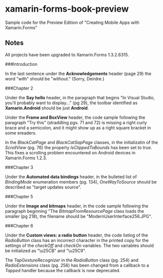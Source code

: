 xamarin-forms-book-preview
==========================

Sample code for the Preview Edition of "Creating Mobile Apps with Xamarin.Forms"

Notes
-----

All projects have been upgraded to Xamarin.Forms 1.3.2.6315.

###Introduction

In the last sentence under the **Acknowledgements** header (page 29) the word "with" should be "without." (Sorry, Deirdre.)

###Chapter 2

Under the **Say hello** header, in the paragraph that begins "In Visual Studio, you'll probably want to display..." (pg 29), the toolbar identified as **Xamarin.Android** should be just **Android**.

Under the **Frame and BoxView** header, the code sample following the paragraph "Try this" (straddling pgs. 71 and 72) is missing a right curly brace and a semicolon, and it might show up as a right square bracket in some ereaders.

In the *BlackCatPage* and *BlackCatSapPage* classes, in the initializatin of the *ScrollView* (pg. 76) the property *IsClippedToBounds* has been set to *true*. This fixes a scrolling problem encountered on Android devices in Xamarin.Forms 1.2.3. 

###Chapter 3

Under the **Automated data bindings** header, in the bulleted list of *BindingMode* enumeration members (pg. 134), *OneWayToSource* should be described as "target updates source".

###Chapter 5

Under the **Image and bitmaps** header, in the code sample following the paragraph beginning "The *BitmapFromResourcePage* class loads the smaller (pg 218), the filename should be "ModernUserInterface256.JPG".

###Chapter 6

Under the **Custom views: a radio button** header, the code listing of the *RadioButton* class has an incorrect character in the printed copy for the settings of the *checkOff* and *checkOn* variables. The two variables should be initialized as "\u25CB" and "\u25C9".

The *TapGestureRecognizer* in the *RadioButton* class (pg. 254) and *RadioExtensions* class (pg. 256) has been changed from a callback to a *Tapped* handler because the callback is now deprecated.

